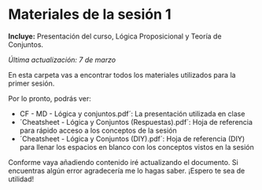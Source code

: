 # Materiales de la sesión 1
**Incluye:** Presentación del curso, Lógica Proposicional y Teoría de Conjuntos.

*Última actualización: 7 de marzo*

En esta carpeta vas a encontrar todos los materiales utilizados para la primer sesión.

Por lo pronto, podrás ver:
- CF - MD - Lógica y conjuntos.pdf´: La presentación utilizada en clase
- ´Cheatsheet - Lógica y Conjuntos (Respuestas).pdf´: Hoja de referencia para rápido acceso a los conceptos de la sesión
- ´Cheatsheet - Lógica y Conjuntos (DIY).pdf´: Hoja de referencia (DIY) para llenar los espacios en blanco con los conceptos vistos en la sesión

Conforme vaya añadiendo contenido iré actualizando el documento. Si encuentras algún error agradecería me lo hagas saber. ¡Espero te sea de utilidad!
